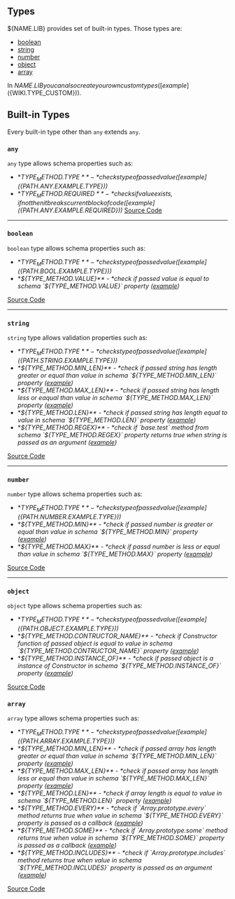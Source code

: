 ## Types
${NAME.LIB} provides set of built-in types. Those types are:
  - [boolean](#boolean)
  - [string](#string)
  - [number](#number)
  - [object](#object)
  - [array](#array)

In ${NAME.LIB} you can also create your own custom types ([example](${WIKI.TYPE_CUSTOM})).

## Built-in Types
Every built-in type other than `any` extends `any`.
### **`any`**
`any` type allows schema properties such as:
- **${TYPE_METHOD.TYPE}** - *checks type of passed value ([example](${PATH.ANY.EXAMPLE.TYPE}))*
- **${TYPE_METHOD.REQUIRED}** - *checks if value exists, if not then it breaks current block of code ([example](${PATH.ANY.EXAMPLE.REQUIRED}))*
[Source Code](${PATH.ANY.SRC})
***
### **`boolean`**
`boolean` type allows schema properties such as:
- **${TYPE_METHOD.TYPE}** - *checks type of passed value ([example](${PATH.BOOL.EXAMPLE.TYPE}))*
- **${TYPE_METHOD.VALUE}** - *check if passed value is equal to schema `${TYPE_METHOD.VALUE}` property ([example](${PATH.BOOL.EXAMPLE.VALUE}))*

[Source Code](${PATH.BOOL.SRC})
***
### **`string`**
`string` type allows validation properties such as:
- **${TYPE_METHOD.TYPE}** - *checks type of passed value ([example](${PATH.STRING.EXAMPLE.TYPE}))*
- **${TYPE_METHOD.MIN_LEN}** - *check if passed string has length greater or equal than value in schema `${TYPE_METHOD.MIN_LEN}` property ([example](${PATH.STRING.EXAMPLE.MIN_LEN}))*
- **${TYPE_METHOD.MAX_LEN}** - *check if passed string has length less or eaqual than value in schema `${TYPE_METHOD.MAX_LEN}` property ([example](${PATH.STRING.EXAMPLE.MAX_LEN}))*
- **${TYPE_METHOD.LEN}** - *check if passed string has length equal to value in schema `${TYPE_METHOD.LEN}` property ([example](${PATH.STRING.EXAMPLE.LEN}))*
- **${TYPE_METHOD.REGEX}** - *check if `base.test` method from schema `${TYPE_METHOD.REGEX}` property returns true when string is passed as an argument ([example](${PATH.STRING.EXAMPLE.REGEX}))*

[Source Code](${PATH.STRING.SRC})
***
### **`number`**
`number` type allows schema properties such as:
- **${TYPE_METHOD.TYPE}** - *checks type of passed value ([example](${PATH.NUMBER.EXAMPLE.TYPE}))*
- **${TYPE_METHOD.MIN}** - *check if passed number is greater or equal than value in schema `${TYPE_METHOD.MIN}` property ([example](${PATH.NUMBER.EXAMPLE.MIN}))*
- **${TYPE_METHOD.MAX}** - *check if passd number is less or equal than value in schema `${TYPE_METHOD.MAX}` property ([example](${PATH.NUMBER.EXAMPLE.MAX}))*

[Source Code](${PATH.NUMBER.SRC})
***
### **`object`**
`object` type allows schema properties such as:
- **${TYPE_METHOD.TYPE}** - *checks type of passed value ([example](${PATH.OBJECT.EXAMPLE.TYPE}))*
- **${TYPE_METHOD.CONTRUCTOR_NAME}** - *check if Constructor function of passed object is equal to value in schema `${TYPE_METHOD.CONTRUCTOR_NAME}` property ([example](${PATH.OBJECT.EXAMPLE.CONSTRUCTOR_NAME}))*
- **${TYPE_METHOD.INSTANCE_OF}** - *check if passed object is a instance of Constructor in schema `${TYPE_METHOD.INSTANCE_OF}` property ([example](${PATH.OBJECT.EXAMPLE.INSTANCE_OF}))*

[Source Code](${PATH.OBJECT.SRC})
### **`array`**
`array` type allows schema properties such as:
- **${TYPE_METHOD.TYPE}** - *checks type of passed value ([example](${PATH.ARRAY.EXAMPLE.TYPE}))*
- **${TYPE_METHOD.MIN_LEN}** - *check if passed array has length greater or equal than value in schema `${TYPE_METHOD.MIN_LEN}` property ([example](${PATH.ARRAY.EXAMPLE.MIN_LEN}))*
- **${TYPE_METHOD.MAX_LEN}** - *check if passed array has length less or equal than value in schema `${TYPE_METHOD.MAX_LEN}` property ([example](${PATH.ARRAY.EXAMPLE.MAX_LEN}))*
- **${TYPE_METHOD.LEN}** - *check if array length is equal to value in schema `${TYPE_METHOD.LEN}` property ([example](${PATH.ARRAY.EXAMPLE.LEN}))*
- **${TYPE_METHOD.EVERY}** - *check if `Array.prototype.every` method returns true when value in schema `${TYPE_METHOD.EVERY}` property is passed as a callback ([example](${PATH.ARRAY.EXAMPLE.EVERY}))*
- **${TYPE_METHOD.SOME}** - *check if `Array.prototype.some` method returns true when value in schema `${TYPE_METHOD.SOME}` property is passed as a callback ([example](${PATH.ARRAY.EXAMPLE.SOME}))*
- **${TYPE_METHOD.INCLUDES}** - *check if `Array.prototype.includes` method returns true when value in schema `${TYPE_METHOD.INCLUDES}` property is passed as an argument ([example](${PATH.ARRAY.EXAMPLE.INCLUDES}))*

[Source Code](src/types/Array.ts)
